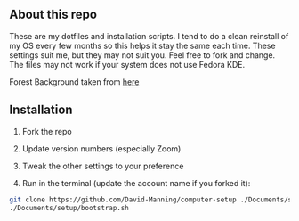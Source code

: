 ## About this repo
These are my dotfiles and installation scripts. I tend to do a clean reinstall of my OS every few months so this helps it stay the same each time. These settings suit me, but they may not suit you. Feel free to fork and change. The files may not work if your system does not use Fedora KDE.

Forest Background taken from [here](https://www.reddit.com/r/WidescreenWallpaper/comments/123mxld/forest_saxon_switzerland_germary_5160x2160/)

## Installation 
1) Fork the repo

2) Update version numbers (especially Zoom)

3) Tweak the other settings to your preference

4) Run in the terminal (update the account name if you forked it):

```bash
git clone https://github.com/David-Manning/computer-setup ./Documents/setup/
./Documents/setup/bootstrap.sh
```
